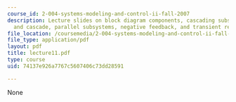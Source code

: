 ```yaml
---
course_id: 2-004-systems-modeling-and-control-ii-fall-2007
description: Lecture slides on block diagram components, cascading subsystems, loading
  and cascade, parallel subsystems, negative feedback, and transient response.
file_location: /coursemedia/2-004-systems-modeling-and-control-ii-fall-2007/74137e926a7767c5607406c73dd28591_lecture11.pdf
file_type: application/pdf
layout: pdf
title: lecture11.pdf
type: course
uid: 74137e926a7767c5607406c73dd28591

---
```

None